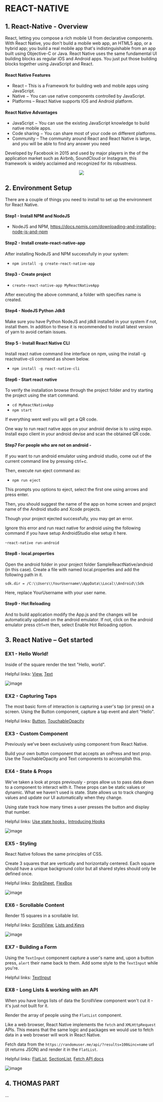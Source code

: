# REACT-NATIVE

## 1. React-Native - Overview

React, letting you compose a rich mobile UI from declarative components.
With React Native, you don't build a mobile web app, an HTML5 app, or a hybrid app; you build a real
mobile app that's indistinguishable from an app built using Objective-C or Java.
React Native uses the same fundamental UI building blocks as regular iOS and Android apps.
You just put those building blocks together using JavaScript and React.

#### React Native Features

- React – This is a Framework for building web and mobile apps using JavaScript.
- Native − You can use native components controlled by JavaScript.
- Platforms – React Native supports IOS and Android platform.

#### React Native Advantages

- JavaScript − You can use the existing JavaScript knowledge to build native mobile apps.
- Code sharing − You can share most of your code on different platforms.
- Community – The community around React and React Native is large, and you will be able to find any answer you need


Developed by Facebook in 2015 and used by major players in the of the application market such as
Airbnb, SoundCloud or Instagram, this framework is widely acclaimed and recognized for its robustness.


<p align="center">
  <img src="https://user-images.githubusercontent.com/76050470/159978481-24fbf9b1-e2ed-4a44-b0b9-0744109c9ce8.png"/>
</p>

## 2. Environment Setup

There are a couple of things you need to install to set up the environment for React Native.

#### Step1 - Install NPM and NodeJS
- NodeJS and NPM, https://docs.npmjs.com/downloading-and-installing-node-js-and-npm

#### Step2 - Install create-react-native-app

After installing NodeJS and NPM successfully in your system:

- `npm install -g create-react-native-app`

#### Step3 - Create project

- `create-react-native-app MyReactNativeApp`

After executing the above command, a folder with specifies name is created.

#### Step4 - NodeJS Python Jdk8

Make sure you have Python NodeJS and jdk8 installed in your system if not, install them.
In addition to these it is recommended to install latest version of yarn to avoid certain issues.

#### Step 5 - Install React Native CLI

Install react native command line interface on npm, using the install -g reactnative-cli command as shown below.

- `npm install -g react-native-cli`

#### Step6 - Start react native

To verify the installation browse through the project folder and try starting the project
using the start command.

- `cd MyReactNativeApp`
- `npm start`

If everything went well you will get a QR code.

One way to run react native apps on your android devise is to using expo.
Install expo client in your android devise and scan the obtained QR code.

#### Step7 For people who are not on android - 

If you want to run android emulator using android studio, come out of the current
command line by pressing ctrl+c.

Then, execute run eject command as:
- `npm run eject`

This prompts you options to eject, select the first one using arrows and press enter.

Then, you should suggest the name of the app on home screen and project name of the
Android studio and Xcode projects.

Though your project ejected successfully, you may get an error.

Ignore this error and run react native for android using the following command if you have setup AndroidStudio else setup it here.

-`react-native run-android`

#### Step8 - local.properties

Open the android folder in your project folder SampleReactNative/android (in this case).
Create a file with named local.properties and add the following path in it.

`sdk.dir = /C:\\Users\\YourUsername\\AppData\\Local\\Android\\Sdk`

Here, replace YourUsername with your user name.

#### Step9 - Hot Reloading

And to build application modify the App.js and the changes will be automatically updated on the android emulator.
If not, click on the android emulator press ctrl+m then, select Enable Hot Reloading option.

## 3. React Native – Get started

### EX1 - Hello World!

Inside of the square render the text "Hello, world".

Helpful links: [View](https://reactnative.dev/docs/view), [Text](https://reactnative.dev/docs/text)

![image](https://user-images.githubusercontent.com/76050470/160011671-a3875487-66df-465b-b99a-abb501d78f4e.png)

### EX2 - Capturing Taps

The most basic form of interaction is capturing a user's tap (or press) on a screen.
Using the Button component, capture a tap event and alert "Hello".

Helpful links: [Button](https://reactnative.dev/docs/button), [TouchableOpacity](https://reactnative.dev/docs/touchableopacity)

### EX3 - Custom Component

Previously we've been exclusively using component from React Native. 

Build your own button component that accepts an onPress and text prop. Use the TouchableOpacity and Text components to accomplish this.

### EX4 - State & Props

We've taken a look at props previously - props allow us to pass data down to a component to interact with it.
These props can be static values or dynamic. What we haven't used is state. 
State allows us to track changing values and update our UI automatically when they change.

Using state track how many times a user presses the button and display that number.

Helpful links: [Use state hooks ](https://reactjs.org/docs/hooks-state.html), [Introducing Hooks](https://reactjs.org/docs/hooks-intro.html)

![image](https://user-images.githubusercontent.com/76050470/160016262-3b3aa8f0-554b-4fa7-98ff-3898f3ff2e00.png)

### EX5 - Styling

React Native follows the same principles of CSS.

 Create 3 squares that are vertically and horizontally centered.
 Each square should have a unique background color but all shared styles should only be defined once.
 
 Helpful links: [StyleSheet](https://reactnative.dev/docs/stylesheet), [FlexBox](https://reactnative.dev/docs/flexbox)
 
 ![image](https://user-images.githubusercontent.com/76050470/160016582-1957152a-ee99-4985-9b8f-d61b2aacfe76.png)

### EX6 - Scrollable Content

Render 15 squares in a scrollable list.

Helpful links: [ScrollView](https://reactnative.dev/docs/scrollview), [Lists and Keys](https://reactjs.org/docs/lists-and-keys.html#keys)

![image](https://user-images.githubusercontent.com/76050470/160016788-3e794fbd-3671-443b-ab6e-9109d9f156c0.png)

### EX7 - Building a Form

Using the `TextInput` component capture a user's name and, upon a button press, `alert` their name back to them. Add some style to the `TextInput` while you're.

Helpful links: [TextInput](https://reactnative.dev/docs/textinput)

### EX8 - Long Lists & working with an API

When you have longs lists of data the ScrollView component won't cut it - it's just not built for it.

Render the array of people using the `FlatList` component.

Like a web browser, React Native implements the `fetch` and `XMLHttpRequest` APIs.
This means that the same logic and packages we would use to fetch data in a web browser will work in React Native.

Fetch data from the `https://randomuser.me/api/?results=100&inc=name` url (it returns JSON) and render it in the `FlatList`.

Helpful links: [FlatList](https://reactnative.dev/docs/flatlist#docsNav), [SectionList](https://reactnative.dev/docs/sectionlist#docsNav), [Fetch API docs](https://developer.mozilla.org/en-US/docs/Web/API/Fetch_API)

![image](https://user-images.githubusercontent.com/76050470/160017792-1740dbca-c5e3-4434-ad7c-a7b8eba00b30.png)

## 4. THOMAS PART

...

